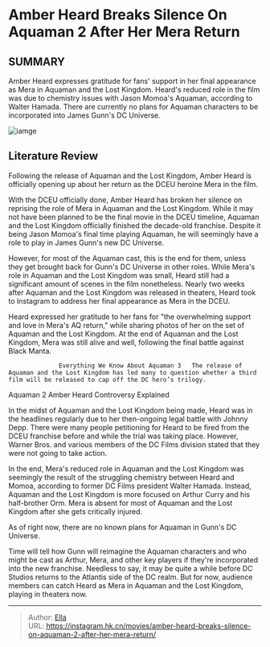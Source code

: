 # Amber Heard Breaks Silence On Aquaman 2 After Her Mera Return


## SUMMARY 



  Amber Heard expresses gratitude for fans&#39; support in her final appearance as Mera in Aquaman and the Lost Kingdom.   Heard&#39;s reduced role in the film was due to chemistry issues with Jason Momoa&#39;s Aquaman, according to Walter Hamada.   There are currently no plans for Aquaman characters to be incorporated into James Gunn&#39;s DC Universe.  

![iamge](https://static1.srcdn.com/wordpress/wp-content/uploads/2023/09/amber-heard-as-mera-in-aquaman.jpg)

## Literature Review

Following the release of Aquaman and the Lost Kingdom, Amber Heard is officially opening up about her return as the DCEU heroine Mera in the film.




With the DCEU officially done, Amber Heard has broken her silence on reprising the role of Mera in Aquaman and the Lost Kingdom. While it may not have been planned to be the final movie in the DCEU timeline, Aquaman and the Lost Kingdom officially finished the decade-old franchise. Despite it being Jason Momoa&#39;s final time playing Aquaman, he will seemingly have a role to play in James Gunn&#39;s new DC Universe.




However, for most of the Aquaman cast, this is the end for them, unless they get brought back for Gunn&#39;s DC Universe in other roles. While Mera&#39;s role in Aquaman and the Lost Kingdom was small, Heard still had a significant amount of scenes in the film nonetheless. Nearly two weeks after Aquaman and the Lost Kingdom was released in theaters, Heard took to Instagram to address her final appearance as Mera in the DCEU.


 

Heard expressed her gratitude to her fans for &#34;the overwhelming support and love in Mera&#39;s AQ return,&#34; while sharing photos of her on the set of Aquaman and the Lost Kingdom. At the end of Aquaman and the Lost Kingdom, Mera was still alive and well, following the final battle against Black Manta.

                  Everything We Know About Aquaman 3   The release of Aquaman and the Lost Kingdom has led many to question whether a third film will be released to cap off the DC hero’s trilogy.   





 Aquaman 2 Amber Heard Controversy Explained 
         

In the midst of Aquaman and the Lost Kingdom being made, Heard was in the headlines regularly due to her then-ongoing legal battle with Johnny Depp. There were many people petitioning for Heard to be fired from the DCEU franchise before and while the trial was taking place. However, Warner Bros. and various members of the DC Films division stated that they were not going to take action.

In the end, Mera&#39;s reduced role in Aquaman and the Lost Kingdom was seemingly the result of the struggling chemistry between Heard and Momoa, according to former DC Films president Walter Hamada. Instead, Aquaman and the Lost Kingdom is more focused on Arthur Curry and his half-brother Orm. Mera is absent for most of Aquaman and the Lost Kingdom after she gets critically injured.






As of right now, there are no known plans for Aquaman in Gunn&#39;s DC Universe.




Time will tell how Gunn will reimagine the Aquaman characters and who might be cast as Arthur, Mera, and other key players if they&#39;re incorporated into the new franchise. Needless to say, it may be quite a while before DC Studios returns to the Atlantis side of the DC realm. But for now, audience members can catch Heard as Mera in Aquaman and the Lost Kingdom, playing in theaters now.



---

> Author: [Ella](https://instagram.hk.cn/)  
> URL: https://instagram.hk.cn/movies/amber-heard-breaks-silence-on-aquaman-2-after-her-mera-return/  

